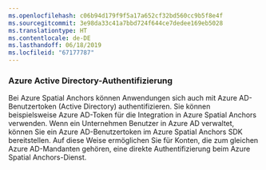 ```yaml
---
ms.openlocfilehash: c06b94d179f9f5a17a652cf32bd560cc9b5f8e4f
ms.sourcegitcommit: 3e98da33c41a7bbd724f644ce7dedee169eb5028
ms.translationtype: HT
ms.contentlocale: de-DE
ms.lasthandoff: 06/18/2019
ms.locfileid: "67177787"
---
```

### <a name="azure-active-directory-authentication"></a>Azure Active Directory-Authentifizierung

Bei Azure Spatial Anchors können Anwendungen sich auch mit Azure AD-Benutzertoken (Active Directory) authentifizieren. Sie können beispielsweise Azure AD-Token für die Integration in Azure Spatial Anchors verwenden. Wenn ein Unternehmen Benutzer in Azure AD verwaltet, können Sie ein Azure AD-Benutzertoken im Azure Spatial Anchors SDK bereitstellen. Auf diese Weise ermöglichen Sie für Konten, die zum gleichen Azure AD-Mandanten gehören, eine direkte Authentifizierung beim Azure Spatial Anchors-Dienst.
